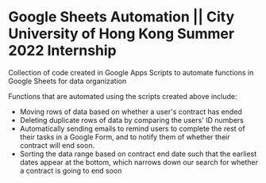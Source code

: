 # Google Sheets Automation || City University of Hong Kong Summer 2022 Internship

Collection of code created in Google Apps Scripts to automate functions in Google Sheets for data organization 

Functions that are automated using the scripts created above include:
  - Moving rows of data based on whether a user's contract has ended
  - Deleting duplicate rows of data by comparing the users' ID numbers
  - Automatically sending emails to remind users to complete the rest of their tasks in a Google Form, and to notify them of whether their contract will end soon.
  - Sorting the data range based on contract end date such that the earliest dates appear at the bottom, which narrows down our search for whether a contract is going to end soon
